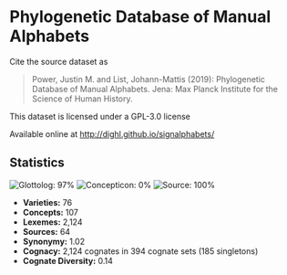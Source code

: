 # Phylogenetic Database of Manual Alphabets

Cite the source dataset as

> Power, Justin M. and List, Johann-Mattis (2019): Phylogenetic Database of Manual Alphabets. Jena: Max Planck Institute for the Science of Human History.

This dataset is licensed under a GPL-3.0 license

Available online at http://dighl.github.io/signalphabets/

## Statistics


![Glottolog: 97%](https://img.shields.io/badge/Glottolog-97%25-green.svg "Glottolog: 97%")
![Concepticon: 0%](https://img.shields.io/badge/Concepticon-0%25-red.svg "Concepticon: 0%")
![Source: 100%](https://img.shields.io/badge/Source-100%25-brightgreen.svg "Source: 100%")

- **Varieties:** 76
- **Concepts:** 107
- **Lexemes:** 2,124
- **Sources:** 64
- **Synonymy:** 1.02
- **Cognacy:** 2,124 cognates in 394 cognate sets (185 singletons)
- **Cognate Diversity:** 0.14